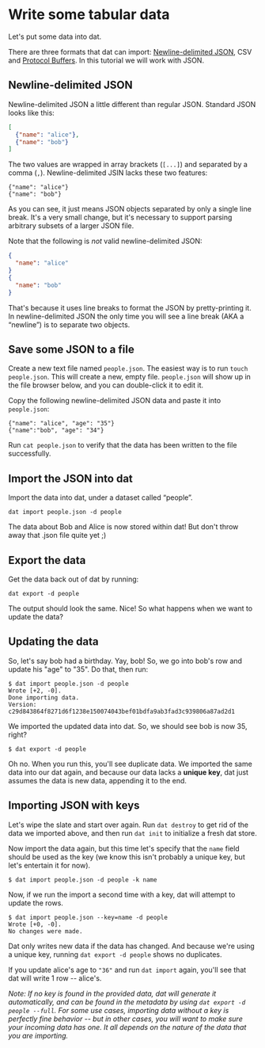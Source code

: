# Write some tabular data

Let's put some data into dat.

There are three formats that dat can import: <a href="http://ndjson.org/" target="_blank">Newline-delimited JSON</a>, CSV and <a href="https://developers.google.com/protocol-buffers/" target="_blank">Protocol Buffers</a>. In this tutorial we will work with JSON.

## Newline-delimited JSON

Newline-delimited JSON a little different than regular JSON. Standard JSON looks like this:

```JSON
[
  {"name": "alice"},
  {"name": "bob"}
]
```

The two values are wrapped in array brackets (`[...]`) and separated by a comma (`,`). Newline-delimited JSIN lacks these two features:

```
{"name": "alice"}
{"name": "bob"}
```

As you can see, it just means JSON objects separated by only a single line break. It's a very small change, but it's necessary to support parsing arbitrary subsets of a larger JSON file.

Note that the following is _not_ valid newline-delimited JSON:

```JSON
{
  "name": "alice"
}
{
  "name": "bob"
}
```

That's because it uses line breaks to format the JSON by pretty-printing it. In newline-delimited JSON the only time you will see a line break (AKA a “newline”) is to separate two objects.

## Save some JSON to a file

Create a new text file named `people.json`. The easiest way is to run `touch people.json`. This will create a new, empty file. `people.json` will show up in the file browser below, and you can double-click it to edit it.

Copy the following newline-delimited JSON data and paste it into `people.json`:

```
{"name": "alice", "age": "35"}
{"name":"bob", "age": "34"}
```

Run `cat people.json` to verify that the data has been written to the file successfully.

## Import the JSON into dat

Import the data into dat, under a dataset called “people”.

```
dat import people.json -d people
```

The data about Bob and Alice is now stored within dat! But don't throw away that .json file quite yet ;)


## Export the data

Get the data back out of dat by running:

```
dat export -d people
```

The output should look the same. Nice! So what happens when we want to update the data?

## Updating the data

So, let's say bob had a birthday. Yay, bob! So, we go into bob's row and update his "age" to "35". Do that, then run:

```
$ dat import people.json -d people
Wrote [+2, -0].
Done importing data.
Version: c29d843864f8271d6f1238e150074043bef01bdfa9ab3fad3c939806a87ad2d1
```

We imported the updated data into dat. So, we should see bob is now 35, right?

```
$ dat export -d people
```

Oh no. When you run this, you'll see duplicate data. We imported the same data into our dat again, and because our data lacks a **unique key**, dat just assumes the data is new data, appending it to the end.

## Importing JSON with keys

Let's wipe the slate and start over again. Run `dat destroy` to get rid of the data we imported above, and then run `dat init` to initialize a fresh dat store.

Now import the data again, but this time let's specify that the `name` field should be used as the key (we know this isn't probably a unique key, but let's entertain it for now).

```
$ dat import people.json -d people -k name
```

Now, if we run the import a second time with a key, dat will attempt to update the rows.

```
$ dat import people.json --key=name -d people
Wrote [+0, -0].
No changes were made.
```

Dat only writes new data if the data has changed. And because we're using a unique key, running `dat export -d people` shows no duplicates.

If you update alice's age to `"36"` and run `dat import` again, you'll see that dat will write 1 row -- alice's.

*Note: If no key is found in the provided data, dat will generate it automatically, and can be found in the metadata by using `dat export -d people --full`. For some use cases, importing data without a key is perfectly fine behavior -- but in other cases, you will want to make sure your incoming data has one. It all depends on the nature of the data that you are importing.*